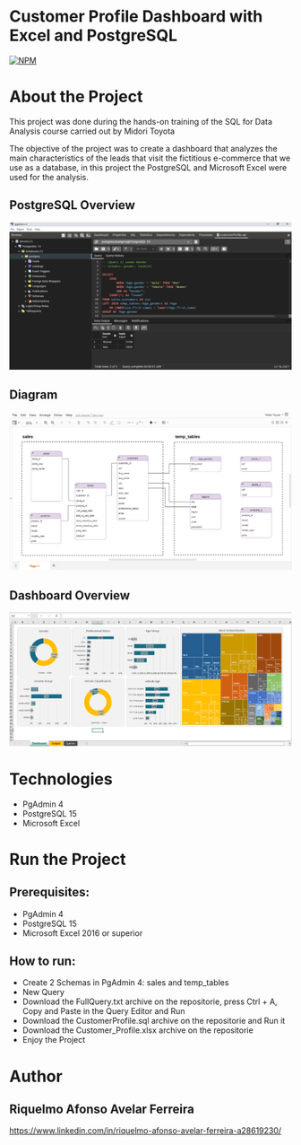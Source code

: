 # Customer Profile Dashboard with Excel and PostgreSQL
[![NPM](https://img.shields.io/npm/l/react)](https://github.com/RiquelmoFerreira/Excel_PostgreSQL_Customer_Profile/blob/main/LICENSE)

# About the Project

This project was done during the hands-on training of the SQL for Data Analysis course carried out by Midori Toyota

The objective of the project was to create a dashboard that analyzes the main characteristics of the leads that visit the fictitious e-commerce that we use as a database, in this project the PostgreSQL and Microsoft Excel were used for the analysis.

## PostgreSQL Overview
![PostgreSQLOverview](https://github.com/RiquelmoFerreira/Excel_PostgreSQL_Customer_Profile/blob/main/Imagem.png)

## Diagram
![Diagram](https://github.com/RiquelmoFerreira/Excel_PostgreSQL_Customer_Profile/blob/main/Diagram.PNG)

## Dashboard Overview
![DashboardOverview](https://github.com/RiquelmoFerreira/Excel_PostgreSQL_Customer_Profile/blob/main/Imagem2.png)

# Technologies

- PgAdmin 4
- PostgreSQL 15
- Microsoft Excel

# Run the Project
## Prerequisites:
- PgAdmin 4
- PostgreSQL 15
- Microsoft Excel 2016 or superior

## How to run:
- Create 2 Schemas in PgAdmin 4: sales and temp_tables
- New Query
- Download the FullQuery.txt archive on the repositorie, press Ctrl + A, Copy and Paste in the Query Editor and Run
- Download the CustomerProfile.sql archive on the repositorie and Run it
- Download the Customer_Profile.xlsx archive on the repositorie
- Enjoy the Project


# Author
## Riquelmo Afonso Avelar Ferreira

https://www.linkedin.com/in/riquelmo-afonso-avelar-ferreira-a28619230/

 
